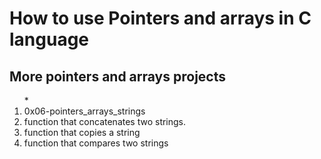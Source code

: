 
# How to use Pointers and arrays in C language

## More pointers and arrays projects

<ol>*
   <li> 0x06-pointers_arrays_strings</li>
   <li> function that concatenates two strings.</li>
   <li> function that copies a string</li>
   <li> function that compares two strings </li>
</ol>

